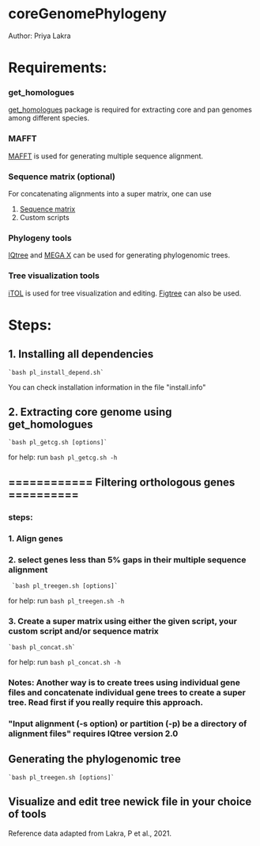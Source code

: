# coreGenomePhylogeny 

Author: Priya Lakra

# Requirements: 

### get_homologues 

[get_homologues](http://eead-csic-compbio.github.io/get_homologues/manual/) package is required for extracting core and pan genomes among different species. 

### MAFFT 

[MAFFT](https://mafft.cbrc.jp/alignment/software/source.html) is used for generating multiple sequence alignment.

### Sequence matrix (optional)

For concatenating alignments into a super matrix, one can use 
1. [Sequence matrix](http://www.ggvaidya.com/taxondna/) 
2. Custom scripts

### Phylogeny tools

[IQtree](http://www.iqtree.org) and [MEGA X](https://www.megasoftware.net) can be used for generating phylogenomic trees. 

### Tree visualization tools

[iTOL](https://itol.embl.de) is used for tree visualization and editing. [Figtree](http://tree.bio.ed.ac.uk/software/figtree/) can also be used. 


# Steps:

## 1. Installing all dependencies 
	
	`bash pl_install_depend.sh`
	
   You can check installation information in the file "install.info" 
   
## 2. Extracting core genome using get_homologues

	`bash pl_getcg.sh [options]`
	
  for help: run `bash pl_getcg.sh -h`
  
## ============ Filtering orthologous genes ========== 

### steps: 
### 1. Align genes 
### 2. select genes less than 5% gaps in their multiple sequence alignment 

	 `bash pl_treegen.sh [options]`
	
   for help: run `bash pl_treegen.sh -h`
	
### 3. Create a super matrix using either the given script, your custom script and/or sequence matrix
	
	`bash pl_concat.sh`
	
   for help: run `bash pl_concat.sh -h`
	
### Notes: Another way is to create trees using individual gene files and concatenate individual gene trees to create a super tree. Read first if you really require this approach.  
### "Input alignment (-s option) or partition (-p) be a directory of alignment files" requires IQtree version 2.0

## Generating the phylogenomic tree

	`bash pl_treegen.sh [options]`
	
## Visualize and edit tree newick file in your choice of tools


Reference data adapted from Lakra, P et al., 2021. 
